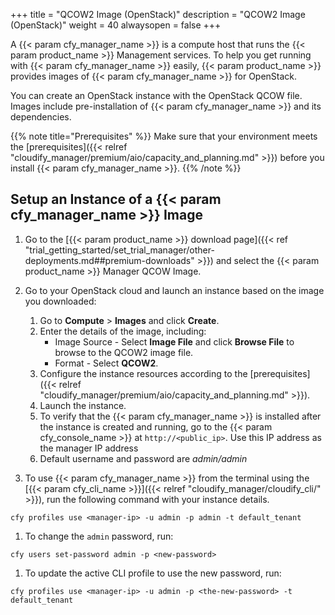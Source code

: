 +++
title = "QCOW2 Image (OpenStack)"
description = "QCOW2 Image (OpenStack)"
weight = 40
alwaysopen = false
+++

A {{< param cfy_manager_name >}} is a compute host that runs the {{< param product_name >}} Management services. To help you get running with {{< param cfy_manager_name >}} easily, {{< param product_name >}} provides images of {{< param cfy_manager_name >}} for OpenStack.

You can create an OpenStack instance with the OpenStack QCOW file. Images include pre-installation of {{< param cfy_manager_name >}} and its dependencies.

{{% note title="Prerequisites" %}}
Make sure that your environment meets the [prerequisites]({{< relref "cloudify_manager/premium/aio/capacity_and_planning.md" >}}) before you install {{< param cfy_manager_name >}}.
{{% /note %}}

## Setup an Instance of a {{< param cfy_manager_name >}} Image

1. Go to the [{{< param product_name >}} download page]({{< ref "trial_getting_started/set_trial_manager/other-deployments.md##premium-downloads" >}}) and select the {{< param product_name >}} Manager QCOW Image.
1. Go to your OpenStack cloud and launch an instance based on the image you downloaded:
   1. Go to **Compute** > **Images** and click **Create**.
   1. Enter the details of the image, including:
      * Image Source - Select **Image File** and click **Browse File** to browse to the QCOW2 image file.
      * Format - Select **QCOW2**.
   1. Configure the instance resources according to the [prerequisites]({{< relref "cloudify_manager/premium/aio/capacity_and_planning.md" >}}).
   1. Launch the instance.
   1. To verify that the {{< param cfy_manager_name >}} is installed after the instance is created and running, go to the {{< param cfy_console_name >}} at `http://<public_ip>`. Use this IP address as the manager IP address
   1. Default username and password are _admin/admin_

1. To use {{< param cfy_manager_name >}} from the terminal using the [{{< param cfy_cli_name >}}]({{< relref "cloudify_manager/cloudify_cli/" >}}), run the following command with your instance details.

```
cfy profiles use <manager-ip> -u admin -p admin -t default_tenant
```

1. To change the `admin` password, run:

```
cfy users set-password admin -p <new-password>
```

1. To update the active CLI profile to use the new password, run:

```
cfy profiles use <manager-ip> -u admin -p <the-new-password> -t default_tenant
```
